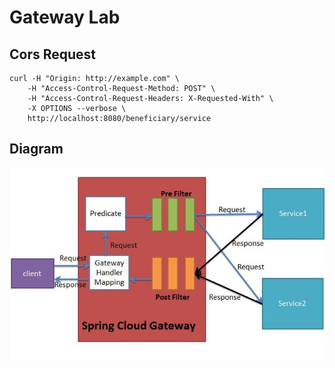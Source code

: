# Gateway Lab

## Cors Request
```shell script
curl -H "Origin: http://example.com" \
    -H "Access-Control-Request-Method: POST" \
    -H "Access-Control-Request-Headers: X-Requested-With" \
    -X OPTIONS --verbose \
    http://localhost:8080/beneficiary/service
```

## Diagram
![](gateway.jpeg)
